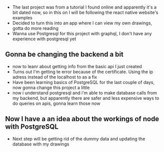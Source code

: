 * The last project was from a tutorial I found online and apparently it's a bit dated now, so in this on I will be following the react native website's examples
* Decided to turn this into an app where I can view my own drawings, gotta do more reading
* Wanna use Postgresql for this project with graphql, I don't have any experience with postgresql yet
## Gonna be changing the backend a bit
* now to leanr about getting info from the basic api I just created
* Turns out I'm getting te error because of the certificate. Using the ip adress instead of the localhost to as a fix
* Have been learning basics of PostgreSQL for the last couple of days, now gonna change this project a little
* now i understand postgresql and i'm able to make database calls from my backend, but apparently there are safer and less expensive ways to do queries on apis, gonna learn those now
## Now I have a an idea about the workings of node with PostgreSQL
* Next step will be getting rid of the dummy data and updating the database with my drawings
